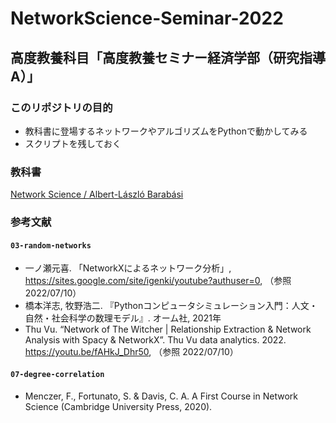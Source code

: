# NetworkScience-Seminar-2022

## 高度教養科目「高度教養セミナー経済学部（研究指導A）」
### このリポジトリの目的
- 教科書に登場するネットワークやアルゴリズムをPythonで動かしてみる
- スクリプトを残しておく
### 教科書
[Network Science / Albert-László Barabási](http://networksciencebook.com/) 

### 参考文献
#### `03-random-networks`
- 一ノ瀬元喜. 「NetworkXによるネットワーク分析」, https://sites.google.com/site/igenki/youtube?authuser=0, （参照 2022/07/10）
- 橋本洋志, 牧野浩二. 『Pythonコンピュータシミュレーション入門：人文・自然・社会科学の数理モデル』. オーム社, 2021年
- Thu Vu. “Network of The Witcher | Relationship Extraction & Network Analysis with Spacy & NetworkX”. Thu Vu data analytics. 2022. https://youtu.be/fAHkJ_Dhr50, （参照 2022/07/10）
#### `07-degree-correlation`
- Menczer, F., Fortunato, S. & Davis, C. A. A First Course in Network Science (Cambridge University Press, 2020). 